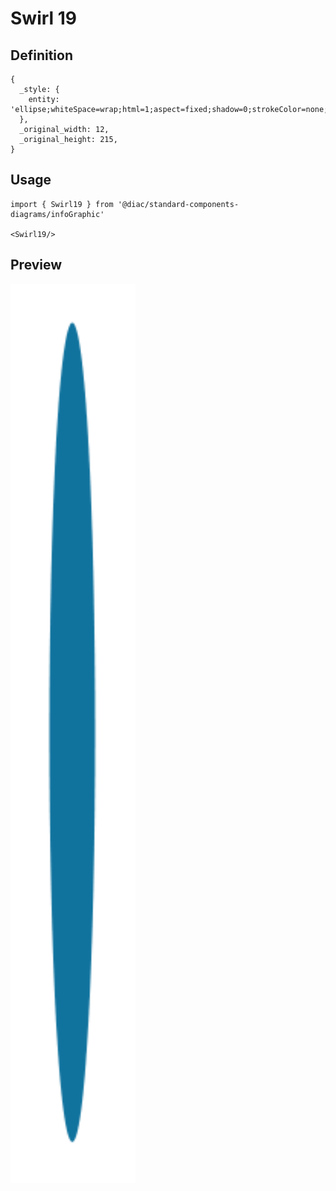 # Swirl 19

## Definition

```
{
  _style: { 
    entity: 'ellipse;whiteSpace=wrap;html=1;aspect=fixed;shadow=0;strokeColor=none;fillColor=#10739E;fontSize=17;fontColor=#FFFFFF;align=center;fontStyle=1;rounded=0;',
  },
  _original_width: 12,
  _original_height: 215,
}
```

## Usage

```
import { Swirl19 } from '@diac/standard-components-diagrams/infoGraphic'

<Swirl19/>
```

## Preview

<img src="./swirl-19.png" width="200"/>
